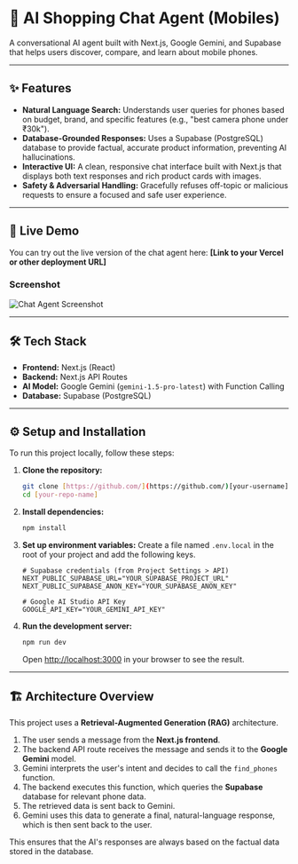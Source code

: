 # 🤖 AI Shopping Chat Agent (Mobiles)

A conversational AI agent built with Next.js, Google Gemini, and Supabase that helps users discover, compare, and learn about mobile phones.

---

## ✨ Features

* **Natural Language Search:** Understands user queries for phones based on budget, brand, and specific features (e.g., "best camera phone under ₹30k").
* **Database-Grounded Responses:** Uses a Supabase (PostgreSQL) database to provide factual, accurate product information, preventing AI hallucinations.
* **Interactive UI:** A clean, responsive chat interface built with Next.js that displays both text responses and rich product cards with images.
* **Safety & Adversarial Handling:** Gracefully refuses off-topic or malicious requests to ensure a focused and safe user experience.

---

## 🚀 Live Demo

You can try out the live version of the chat agent here:
**[Link to your Vercel or other deployment URL]**

### Screenshot

![Chat Agent Screenshot]([link_to_your_screenshot.png])

---

## 🛠️ Tech Stack

* **Frontend:** Next.js (React)
* **Backend:** Next.js API Routes
* **AI Model:** Google Gemini (`gemini-1.5-pro-latest`) with Function Calling
* **Database:** Supabase (PostgreSQL)

---

## ⚙️ Setup and Installation

To run this project locally, follow these steps:

1.  **Clone the repository:**
    ```bash
    git clone [https://github.com/](https://github.com/)[your-username]/[your-repo-name].git
    cd [your-repo-name]
    ```

2.  **Install dependencies:**
    ```bash
    npm install
    ```

3.  **Set up environment variables:**
    Create a file named `.env.local` in the root of your project and add the following keys.

    ```
    # Supabase credentials (from Project Settings > API)
    NEXT_PUBLIC_SUPABASE_URL="YOUR_SUPABASE_PROJECT_URL"
    NEXT_PUBLIC_SUPABASE_ANON_KEY="YOUR_SUPABASE_ANON_KEY"

    # Google AI Studio API Key
    GOOGLE_API_KEY="YOUR_GEMINI_API_KEY"
    ```

4.  **Run the development server:**
    ```bash
    npm run dev
    ```
    Open [http://localhost:3000](http://localhost:3000) in your browser to see the result.

---

## 🏗️ Architecture Overview

This project uses a **Retrieval-Augmented Generation (RAG)** architecture.

1.  The user sends a message from the **Next.js frontend**.
2.  The backend API route receives the message and sends it to the **Google Gemini** model.
3.  Gemini interprets the user's intent and decides to call the `find_phones` function.
4.  The backend executes this function, which queries the **Supabase** database for relevant phone data.
5.  The retrieved data is sent back to Gemini.
6.  Gemini uses this data to generate a final, natural-language response, which is then sent back to the user.

This ensures that the AI's responses are always based on the factual data stored in the database.
